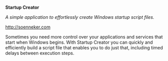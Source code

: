 **Startup Creator**

_A simple application to effortlessly create Windows startup script files._

http://soenneker.com

Sometimes you need more control over your applications and services that start when Windows begins. With Startup Creator you can quickly and efficiently build a script file that enables you to do just that, including timed delays between execution steps.